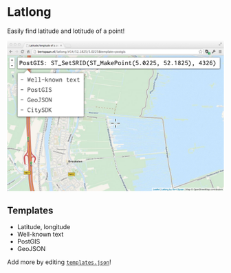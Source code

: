 # Latlong

Easily find latitude and lotitude of a point!

[![](screenshots/latlong.png)](https://bertspaan.nl/latlong)

## Templates

- Latitude, longitude
- Well-known text
- PostGIS
- GeoJSON

Add more by editing [`templates.json`](https://github.com/bertspaan/latlong/blob/gh-pages/templates.json)!

